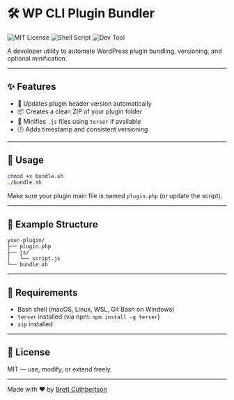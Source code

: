 # 🛠️ WP CLI Plugin Bundler

![MIT License](https://img.shields.io/badge/license-MIT-blue)
![Shell Script](https://img.shields.io/badge/built%20with-Bash-1f425f.svg)
![Dev Tool](https://img.shields.io/badge/type-Developer%20Utility-yellow)

A developer utility to automate WordPress plugin bundling, versioning, and optional minification.

---

## ✨ Features

- 🔁 Updates plugin header version automatically
- 📦 Creates a clean ZIP of your plugin folder
- 🧹 Minifies `.js` files using `terser` if available
- 🕓 Adds timestamp and consistent versioning

---

## 🚀 Usage

```bash
chmod +x bundle.sh
./bundle.sh
```

Make sure your plugin main file is named `plugin.php` (or update the script).

---

## 📂 Example Structure

```
your-plugin/
├── plugin.php
├── js/
│   └── script.js
└── bundle.sh
```

---

## 🧪 Requirements

- Bash shell (macOS, Linux, WSL, Git Bash on Windows)
- `terser` installed (via npm: `npm install -g terser`)
- `zip` installed

---

## 🪪 License

MIT — use, modify, or extend freely.

---

Made with ❤️ by [Brett Cuthbertson](https://github.com/physicsisrelativelycool)
